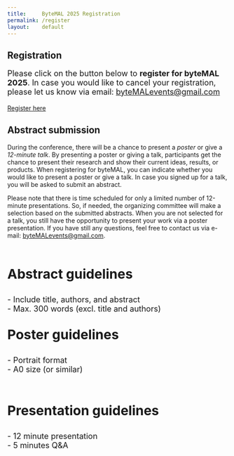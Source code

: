 ```yaml
---
title:     ByteMAL 2025 Registration
permalink: /register
layout:    default
---
```


<div class="row">
  <div class="jumbotron p-5" style="text-align: left">
    <h2><b>Registration</b></h2>
    <p style = "font-size: 18px">Please click on the button below to <b>register for byteMAL 2025</b>. In case you would like to cancel your registration, please let us know via email: <a href = "mailto:byteMALevents@gmail.com">byteMALevents@gmail.com</a></p>
    <!-- <p style = "font-size: 20px"><i>Please note that the registration deadline has passed!</i></p> -->
    <a class="btn btn-primary btn-lg my-3" href="/bytemal-2025/RegistrationError" target="_blank" role="button">Register here</a>
  </div>
</div>

<div class="row">
  <div class="col-sm-12 px-3">
      <h2><b>Abstract submission</b></h2> 
		  <p>During the conference, there will be a chance to present a <i>poster</i> or give a <i>12-minute talk</i>. By presenting a poster or giving a talk, participants get the chance to present their research and show their current ideas, results, or products. When registering for byteMAL, you can indicate whether you would like to present a poster or give a talk. In case you signed up for a talk, you will be asked to submit an abstract.  </p>
		  <p> Please note that there is time scheduled for only a limited number of 12-minute presentations. So, if needed, the organizing committee will make a selection based on the submitted abstracts. When you are not selected for a talk, you still have the opportunity to present your work via a poster presentation. If you have still any questions, feel free to contact us via e-mail: <a href = "mailto:byteMALevents@gmail.com">byteMALevents@gmail.com</a>.</p>
  </div>
</div>

<br>

<div class="row">
	  <div class="col-sm-4 px-3">
	  <div class="jumbotron p-5 bg-info text-white h-100" style="text-align: left">
		  <p style="font-size: 30px"><b>Abstract guidelines</b></p>
		  <p style="font-size: 18px">
			  - Include title, authors, and abstract <br>
			  - Max. 300 words (excl. title and authors)
		  </p>
	  </div>
  </div>
	
  <div class="col-sm-4 px-3">
	  <div class="jumbotron p-5 bg-dark text-white h-100" style="text-align: left">
		  <p style="font-size: 30px"><b>Poster guidelines</b></p>
		  <p style="font-size: 18px">
		  - Portrait format <br>
		  - A0 size (or similar)
	  </p> <br>
	  </div>
  </div>
  
  <div class="col-sm-4 px-3">
	  <div class="jumbotron p-5 bg-primary text-white h-100" style="text-align: left">
		  <p style="font-size: 30px"><b>Presentation guidelines</b></p>
		  <p style="font-size: 18px">
			  - 12 minute presentation <br>
			  - 5 minutes Q&A
		  </p>
	  </div>
</div>

<!-- href="https://docs.google.com/forms/d/e/1FAIpQLSd-s96MgwVAvE0VqYHz958qzQOD2KQKyeWYGk1AoKYIlsd8-g/viewform?usp=sf_link"  -->
<!-- href="/bytemal-2025/RegistrationError" -->
